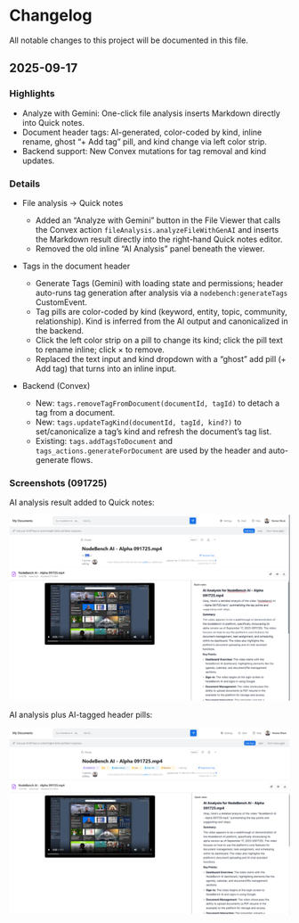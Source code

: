 # Changelog

All notable changes to this project will be documented in this file.

## 2025-09-17

### Highlights
- Analyze with Gemini: One-click file analysis inserts Markdown directly into Quick notes.
- Document header tags: AI-generated, color-coded by kind, inline rename, ghost “+ Add tag” pill, and kind change via left color strip.
- Backend support: New Convex mutations for tag removal and kind updates.

### Details
- File analysis → Quick notes
  - Added an “Analyze with Gemini” button in the File Viewer that calls the Convex action `fileAnalysis.analyzeFileWithGenAI` and inserts the Markdown result directly into the right-hand Quick notes editor.
  - Removed the old inline “AI Analysis” panel beneath the viewer.

- Tags in the document header
  - Generate Tags (Gemini) with loading state and permissions; header auto-runs tag generation after analysis via a `nodebench:generateTags` CustomEvent.
  - Tag pills are color-coded by kind (keyword, entity, topic, community, relationship). Kind is inferred from the AI output and canonicalized in the backend.
  - Click the left color strip on a pill to change its kind; click the pill text to rename inline; click × to remove.
  - Replaced the text input and kind dropdown with a “ghost” add pill (+ Add tag) that turns into an inline input.

- Backend (Convex)
  - New: `tags.removeTagFromDocument(documentId, tagId)` to detach a tag from a document.
  - New: `tags.updateTagKind(documentId, tagId, kind?)` to set/canonicalize a tag’s kind and refresh the document’s tag list.
  - Existing: `tags.addTagsToDocument` and `tags_actions.generateForDocument` are used by the header and auto-generate flows.

### Screenshots (091725)

AI analysis result added to Quick notes:

![AI analysis → Quick note](./updated_screenshot/091725_ai_file_analysis_quick_note.png)

AI analysis plus AI-tagged header pills:

![AI analysis + AI-tagged](./updated_screenshot/091725_ai_file_analysis_quick_note_ai_tagged.png)

